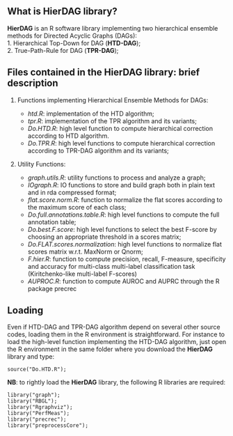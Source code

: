 
## What is HierDAG library?

**HierDAG** is an R software library implementing two hierarchical ensemble methods for Directed Acyclic Graphs (DAGs):<br>
	1. Hierarchical Top-Down for DAG (**HTD-DAG**);<br>
	2. True-Path-Rule for DAG (**TPR-DAG**);<br>

## Files contained in the **HierDAG** library: brief description

1. Functions implementing Hierarchical Ensemble Methods for DAGs:
	* _htd.R_: 	implementation of the HTD algorithm;
	* _tpr.R_: 	implementation of the TPR algorithm and its variants;
	* _Do.HTD.R_: 	high level function to compute hierarchical correction according to HTD algorithm. 
	* _Do.TPR.R_:	high level functions to compute hierarchical correction according to TPR-DAG algorithm and its variants;

2. Utility Functions:
	* _graph.utils.R_:	utility functions to process and analyze a graph;
	* _IOgraph.R_:		IO functions to store and build graph both in plain text and in rda compressed format;
	* _flat.score.norm.R_:		function to normalize the flat scores according to the maximum score of each class;
	* _Do.full.annotations.table.R_:	high level functions to compute the full annotation table;
	* _Do.best.F.score_:	high level functions to select the best F-score by choosing an appropriate threshold in a scores matrix;
	* _Do.FLAT.scores.normalization_:	high level functions to normalize flat scores matrix w.r.t. MaxNorm or Qnorm;
	* _F.hier.R_:	function to compute precision, recall, F-measure, specificity and accuracy for multi-class multi-label classification task
	(Kiritchenko-like multi-label F-scores)
	* _AUPROC.R_:	function to compute AUROC and AUPRC through the R package precrec

## Loading 
Even if HTD-DAG and TPR-DAG algorithm depend on several other source codes, loading them in the R environment is straightforward. For instance to load the high-level function implementing the HTD-DAG algorithm, just open the R environment in the same folder where you download the **HierDAG** library and type:
```
source("Do.HTD.R");
```

**NB**: to rightly load the **HierDAG** library, the following R libraries are required:
```
library("graph");
library("RBGL");
library("Rgraphviz");
library("PerfMeas"); 		
library("precrec");			
library("preprocessCore"); 	
```




